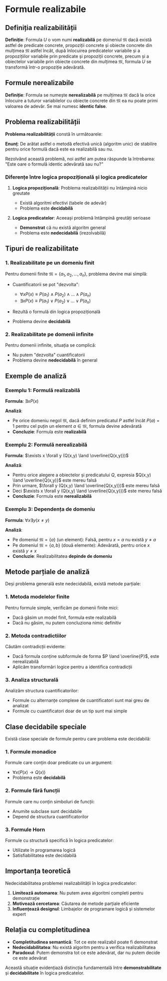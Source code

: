 # Formule realizabile

## Definiția realizabilității

**Definiție**: Formula $U$ o vom numi **realizabilă** pe domeniul $\mathfrak{M}$ dacă există astfel de predicate concrete, propoziții concrete și obiecte concrete din mulțimea $\mathfrak{M}$ astfel încât, după înlocuirea predicatelor variabile și a propozițiilor variabile prin predicate și propoziții concrete, precum și a obiectelor variabile prin obiecte concrete din mulțimea $\mathfrak{M}$, formula $U$ se transformă într-o propoziție adevărată.

## Formule nerealizabile

**Definiție**: Formula se numește **nerealizabilă** pe mulțimea $\mathfrak{M}$ dacă la orice înlocuire a tuturor variabilelor cu obiecte concrete din $\mathfrak{M}$ ea nu poate primi valoarea de adevăr. Se mai numesc **identic false**.

## Problema realizabilității

**Problema realizabilității** constă în următoarele:

**Enunț**: De arătat astfel o metodă efectivă unică (algoritm unic) de stabilire pentru orice formulă dacă este ea realizabilă sau nu.

Rezolvând această problemă, noi astfel am putea răspunde la întrebarea: "Este oare o formulă identic adevărată sau nu?"

### Diferențe între logica propozițională și logica predicatelor

1. **Logica propozițională**: Problema realizabilității nu întâmpină nicio greutate

   - Există algoritmi efectivi (tabele de adevăr)
   - Problema este **decidabilă**

2. **Logica predicatelor**: Aceeași problemă întâmpină greutăți serioase
   - **Demonstrat** că nu există algoritm general
   - Problema este **nedecidabilă** (irezolvabilă)

## Tipuri de realizabilitate

### 1. Realizabilitate pe un domeniu finit

Pentru domenii finite $\mathfrak{M} = \{a_1, a_2, \ldots, a_n\}$, problema devine mai simplă:

- Cuantificatorii se pot "dezvolta":

  - $\forall x P(x) \equiv P(a_1) \land P(a_2) \land \ldots \land P(a_n)$
  - $\exists x P(x) \equiv P(a_1) \lor P(a_2) \lor \ldots \lor P(a_n)$

- Rezultă o formulă din logica propozițională
- Problema devine **decidabilă**

### 2. Realizabilitate pe domenii infinite

Pentru domenii infinite, situația se complică:

- Nu putem "dezvolta" cuantificatorii
- Problema devine **nedecidabilă** în general

## Exemple de analiză

### Exemplu 1: Formulă realizabilă

**Formula**: $\exists x P(x)$

**Analiză**:

- Pe orice domeniu negoI $\mathfrak{M}$, dacă definim predicatul $P$ astfel încât $P(a) = 1$ pentru cel puțin un element $a \in \mathfrak{M}$, formula devine adevărată
- **Concluzie**: Formula este **realizabilă**

### Exemplu 2: Formulă nerealizabilă

**Formula**: $\exists x \forall y (Q(x,y) \land \overline{Q(x,y)})$

**Analiză**:

- Pentru orice alegere a obiectelor și predicatului $Q$, expresia $Q(x,y) \land \overline{Q(x,y)}$ este mereu falsă
- Prin urmare, $\forall y (Q(x,y) \land \overline{Q(x,y)})$ este mereu falsă
- Deci $\exists x \forall y (Q(x,y) \land \overline{Q(x,y)})$ este mereu falsă
- **Concluzie**: Formula este **nerealizabilă**

### Exemplu 3: Dependența de domeniu

**Formula**: $\forall x \exists y (x \neq y)$

**Analiză**:

- Pe domeniul $\mathfrak{M} = \{a\}$ (un element): Falsă, pentru $x = a$ nu există $y \neq a$
- Pe domeniul $\mathfrak{M} = \{a, b\}$ (două elemente): Adevărată, pentru orice $x$ există $y \neq x$
- **Concluzie**: Realizabilitatea **depinde de domeniu**

## Metode parțiale de analiză

Deși problema generală este nedecidabilă, există metode parțiale:

### 1. Metoda modelelor finite

Pentru formule simple, verificăm pe domenii finite mici:

- Dacă găsim un model finit, formula este realizabilă
- Dacă nu găsim, nu putem concluziona nimic definitiv

### 2. Metoda contradictiilor

Căutăm contradicții evidente:

- Dacă formula conține subformule de forma $P \land \overline{P}$, este nerealizabilă
- Aplicăm transformări logice pentru a identifica contradicții

### 3. Analiza structurală

Analizăm structura cuantificatorilor:

- Formule cu alternanțe complexe de cuantificatori sunt mai greu de analizat
- Formule cu cuantificatori doar de un tip sunt mai simple

## Clase decidabile speciale

Există clase speciale de formule pentru care problema este decidabilă:

### 1. Formule monadice

Formule care conțin doar predicate cu un argument:

- $\forall x (P(x) \rightarrow Q(x))$
- Problema este **decidabilă**

### 2. Formule fără funcții

Formule care nu conțin simboluri de funcții:

- Anumite subclase sunt decidabile
- Depend de structura cuantificatorilor

### 3. Formule Horn

Formule cu structură specifică în logica predicatelor:

- Utilizate în programarea logică
- Satisfiabilitatea este decidabilă

## Importanța teoretică

Nedecidabilitatea problemei realizabilității în logica predicatelor:

1. **Limitează automarea**: Nu putem avea algoritmi completi pentru demonstrație
2. **Motivează cercetarea**: Căutarea de metode parțiale eficiente
3. **Influențează designul**: Limbajelor de programare logică și sistemelor expert

## Relația cu completitudinea

- **Completitudinea semantică**: Tot ce este realizabil poate fi demonstrat
- **Nedecidabilitatea**: Nu există algoritm pentru a verifica realizabilitatea
- **Paradoxul**: Putem demonstra tot ce este adevărat, dar nu putem decide ce este adevărat

Această situație evidențiază distincția fundamentală între **demonstrabilitate** și **decidabilitate** în logica predicatelor.
